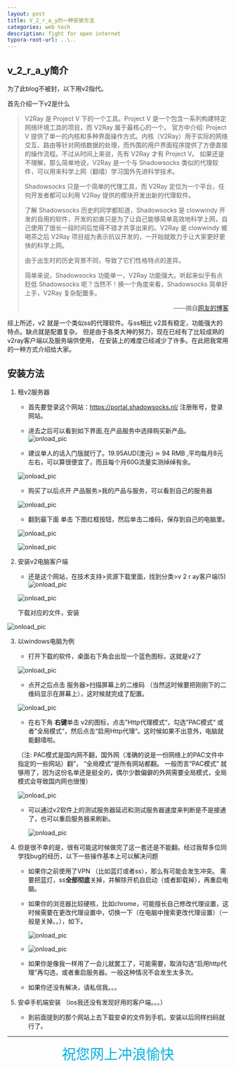 ```yaml
---
layout: post
title: V_2_r_a_y的一种安装方法
categories: web tech
description: fight for open internet
typora-root-url: ..\..
---
```




## v_2_r_a_y简介

为了此blog不被封，以下用v2指代。 

首先介绍一下v2是什么

>V2Ray 是 Project V 下的一个工具。Project V 是一个包含一系列构建特定网络环境工具的项目，而 V2Ray 属于最核心的一个。 官方中介绍: Project V 提供了单一的内核和多种界面操作方式。内核（V2Ray）用于实际的网络交互、路由等针对网络数据的处理，而外围的用户界面程序提供了方便直接的操作流程。不过从时间上来说，先有 V2Ray 才有 Project V。 如果还是不理解，那么简单地说，V2Ray 是一个与 Shadowsocks 类似的代理软件，可以用来科学上网（翻墙）学习国外先进科学技术。
>
>Shadowsocks 只是一个简单的代理工具，而 V2Ray 定位为一个平台，任何开发者都可以利用 V2Ray 提供的模块开发出新的代理软件。
>
>了解 Shadowsocks 历史的同学都知道，Shadowsocks 是 clowwindy 开发的自用的软件，开发的初衷只是为了让自己能够简单高效地科学上网，自己使用了很长一段时间后觉得不错才共享出来的。V2Ray 是 clowwindy 被喝茶之后 V2Ray 项目组为表示抗议开发的，一开始就致力于让大家更好更快的科学上网。
>
>由于出生时的历史背景不同，导致了它们性格特点的差异。
>
>简单来说，Shadowsocks 功能单一，V2Ray 功能强大。听起来似乎有点贬低 Shadowsocks 呢？当然不！换一个角度来看，Shadowsocks 简单好上手，V2Ray 复杂配置多。
>
><ul align="right">
>——摘自<a href="https://toutyrater.github.io/">网友的博客</a>
></ul>



综上所述，v2 就是一个类似ss的代理软件。与ss相比 v2具有稳定，功能强大的特点。缺点就是配置复杂。 但是由于各类大神的努力，现在已经有了比较成熟的v2ray客户端以及服务端供使用， 在安装上的难度已经减少了许多。在此把我常用的一种方式介绍给大家。



## 安装方法

1. 租v2服务器
   - 首先要登录这个网站：https://portal.shadowsocks.nl/ 注册账号，登录网站。

   - 进去之后可以看到如下界面,在产品服务中选择购买新产品。
     ![onload_pic](/images/screenshots/2020021801.png)

   - 建议单人的话入门版就行了。19.95AUD(澳元) $\simeq$   94 RMB ,平均每月8元左右，可以算很便宜了，而且每个月60G流量实测绰绰有余。

   ![onload_pic](/images/screenshots/2020021802.png)

   - 购买了以后点开  产品服务>我的产品与服务，可以看到自己的服务器

   ![onload_pic](/images/screenshots/2020021803.png)

   - 翻到最下面 单击 下图红框按钮，然后单击二维码，保存到自己的电脑里。

   ![onload_pic](/images/screenshots/2020021804.png)

   ![onload_pic](/images/screenshots/2020021805.png)

2. 安装v2电脑客户端
   - 还是这个网站，在技术支持>资源下载里面，找到分类>v 2 r ay客户端(5)
    ![onload_pic](/images/screenshots/2020021806.png)
   
   ![onload_pic](/images/screenshots/2020021807.png)
   
   下载对应的文件，安装

![onload_pic](/images/screenshots/2020021808.jpg)

3. 以windows电脑为例

   - 打开下载的软件，桌面右下角会出现一个蓝色图标，这就是v2了

   ![onload_pic](/images/screenshots/2020021809.jpg)

   - 点开之后点击 服务器>扫描屏幕上的二维码 （当然这时候要把刚刚下的二维码显示在屏幕上），这时候就完成了配置。

   ![onload_pic](/images/screenshots/2020021810.png)

   - 在右下角 **右键**单击  v2的图标，点击”Http代理模式“，勾选”PAC模式“ 或者”全局模式“，然后点击“启用Http代理“。这时候如果不出意外，电脑就能翻墙啦。 

   （注: PAC模式是国内网不翻，国外网（准确的说是一份网络上的PAC文件中指定的一些网站）翻”， “全局模式“是所有网站都翻。 一般而言“PAC模式” 就够用了，因为这份名单还是挺全的，偶尔少数偏僻的外网需要全局模式，全局模式会导致国内网也很慢）

     ![onload_pic](/images/screenshots/2020021811.png)

   - 可以通过v2软件上的测试服务器延迟和测试服务器速度来判断是不是接通了，也可以重启服务器来刷新。
   
     ![onload_pic](/images/screenshots/2020021812.png)

4. 但是很不幸的是，很有可能这时候做完了这一套还是不能翻。经过我帮多位同学找bug的经历，以下一些操作基本上可以解决问题

   - 如果你之前使用了VPN （比如蓝灯或者ss），那么有可能会发生冲突。 需要把蓝灯，ss**全部彻底**关掉，并解除开机自启动（或者卸载掉），再重启电脑。

   - 如果你的浏览器比较硬核，比如chrome，可能擅长自己修改代理设置，这时候需要在更改代理设置中，切换一下（在电脑中搜索更改代理设置）（一般是关掉。。），如下。

     ![onload_pic](/images/screenshots/2020021813.png)

   - ![onload_pic](/images/screenshots/2020021814.png)

   - 如果你是像我一样用了一会儿就罢工了，可能需要，取消勾选“启用http代理”再勾选，或者重启服务器。一般这种情况不会发生太多次。

   - 如果你还没有解决，请私信我。。。

5. 安卓手机端安装 （ios我还没有发现好用的客户端。。。）

   - 到前面提到的那个网站上去下载安卓的文件到手机，安装以后同样扫码就行了。



____

<p align="center">
<font size="6" color="sky-blue">
祝您网上冲浪愉快
</p>



